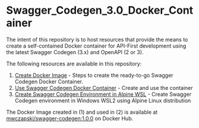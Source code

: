 # Swagger_Codegen_3.0_Docker_Container

The intent of this repository is to host resources that provide the means to create a self-contained Docker container for API-First development using the latest Swagger Codegen (3.x) and OpenAPI (2 or 3).

The following resources are available in this repository:

1. [Create Docker Image](Swagger_Codegen_Docker_Container_for_API-First_Development.md) - Steps to create the ready-to-go Swagger Codegen Docker Container.
2. [Use Swagger Codegen Docker Container](How_To_Use_Swagger_Codegen_Docker_Image.md) - Create and use the container
3. [Create Swagger Codegen Environment in Alpine WSL](create_swagger_codegen_in_wsl_alpine.md) - Create Swagger Codegen environment in Windows WSL2 using Alpine Linux distribution

The Docker Image created in (1) and used in (2) is available at [mwczapski/swagger-codegen:1.0.0](https://hub.docker.com/r/mwczapski/swagger_codegen) on Docker Hub.

